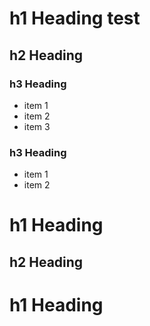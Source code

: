 # h1 Heading test

## h2 Heading

### h3 Heading

- item 1
- item 2
- item 3

### h3 Heading

- item 1
- item 2

# h1 Heading

## h2 Heading

# h1 Heading
